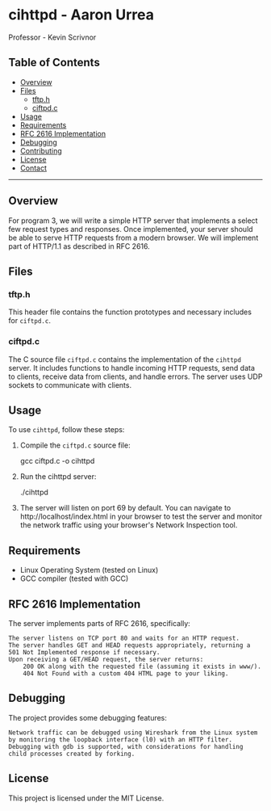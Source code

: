# cihttpd - Aaron Urrea
Professor - Kevin Scrivnor

## Table of Contents

- [Overview](#overview)
- [Files](#files)
  - [tftp.h](#tftph)
  - [ciftpd.c](#ciftpdc)
- [Usage](#usage)
- [Requirements](#requirements)
- [RFC 2616 Implementation](#rfc-2616-implementation)
- [Debugging](#debugging)
- [Contributing](#contributing)
- [License](#license)
- [Contact](#contact)

---

## Overview

For program 3, we will write a simple HTTP server that implements a select few request types and responses. Once implemented, your server should be able to serve HTTP requests from a modern browser. We will implement part of HTTP/1.1 as described in RFC 2616.

## Files

### tftp.h

This header file contains the function prototypes and necessary includes for `ciftpd.c`.

### ciftpd.c

The C source file `ciftpd.c` contains the implementation of the `cihttpd` server. It includes functions to handle incoming HTTP requests, send data to clients, receive data from clients, and handle errors. The server uses UDP sockets to communicate with clients.

## Usage

To use `cihttpd`, follow these steps:

1. Compile the `ciftpd.c` source file:

   gcc ciftpd.c -o cihttpd

2. Run the cihttpd server:

    ./cihttpd

3. The server will listen on port 69 by default. You can navigate to http://localhost/index.html in your browser to test the server and monitor the network traffic using your browser's Network Inspection tool.

## Requirements

- Linux Operating System (tested on Linux)
- GCC compiler (tested with GCC)

## RFC 2616 Implementation

The server implements parts of RFC 2616, specifically:

    The server listens on TCP port 80 and waits for an HTTP request.
    The server handles GET and HEAD requests appropriately, returning a 501 Not Implemented response if necessary.
    Upon receiving a GET/HEAD request, the server returns:
        200 OK along with the requested file (assuming it exists in www/).
        404 Not Found with a custom 404 HTML page to your liking.

## Debugging

The project provides some debugging features:

    Network traffic can be debugged using Wireshark from the Linux system by monitoring the loopback interface (l0) with an HTTP filter.
    Debugging with gdb is supported, with considerations for handling child processes created by forking.

## License

This project is licensed under the MIT License.
